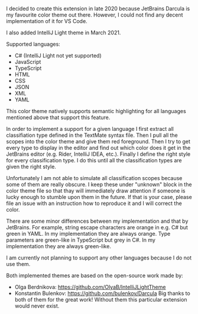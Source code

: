 I decided to create this extension in late 2020 because JetBrains Darcula is my favourite color theme out there. However, I could not find any decent implementation of it for VS Code.

I also added IntelliJ Light theme in March 2021.

Supported languages:

- C# (IntelliJ Light not yet supported)
- JavaScript
- TypeScript
- HTML
- CSS
- JSON
- XML
- YAML

This color theme natively supports semantic highlighting for all languages mentioned above that support this feature.

In order to implement a support for a given language I first extract all classifiation type defined in the TextMate syntax file. Then I pull all the scopes into the color theme and give them red foreground. Then I try to get every type to display in the editor and find out which color does it get in the JetBrains editor (e.g. Rider, IntelliJ IDEA, etc.). Finally I define the right style for every classification type. I do this until all the classification types are given the right style.

Unfortunately I am not able to simulate all classification scopes because some of them are really obscure. I keep these under "unknown" block in the color theme file so that thay will immediately draw attention if someone is lucky enough to stumble upon them in the future. If that is your case, please file an issue with an instruction how to reproduce it and I will correct the color.

There are some minor differences between my implementation and that by JetBrains. For example, string escape characters are orange in e.g. C# but green in YAML. In my implementation they are always orange. Type parameters are green-like in TypeScript but grey in C#. In my implementation they are always green-like.

I am currently not planning to support any other languages because I do not use them.

Both implemented themes are based on the open-source work made by:

- Olga Berdnikova: https://github.com/OlyaB/IntelliJLightTheme
- Konstantin Bulenkov: https://github.com/bulenkov/Darcula
  Big thanks to both of them for the great work! Without them this particular extension would never exist.
